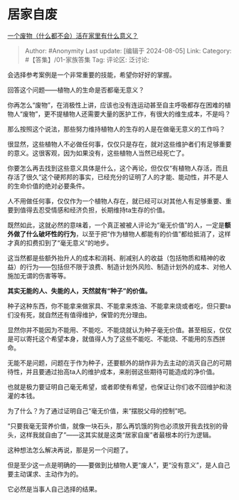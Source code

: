 # 居家自废
[一个废物（什么都不会）活在家里有什么意义？](https://www.zhihu.com/question/545091480/answer/3584129695)

> Author: #Anonymity
> Last update: [编辑于 2024-08-05]
> Link:
> Category: #【答集】/01-家族答集 
> Tag: 
> 评论区:
> 泛讨论:

会选择参考案例是一个非常重要的技能，希望你好好的掌握。

回答这个问题——植物人的生命是否都毫无意义？

你再怎么“废物”，在消极性上讲，应该也没有连运动甚至自主呼吸都存在困难的植物人“废物”，更不提植物人还需要大量的医护工作，有很大的维生成本，不是吗？

那么按照这个说法，那些努力维持植物人的生存的人是在做毫无意义的工作吗？

很显然，这些植物人不必做任何事，仅仅只是存在，就对这些维护者们有足够重要的意义。这很客观，因为如果没有，这些植物人当然已经死亡了。

你要怎么再去找到这些意义具体是什么，这个再论，但仅仅“有植物人存活，而且存活了很久”这个硬邦邦的事实，已经充分的证明了人的才能、能动性，并不是人的生命价值的绝对必要条件。

人不用做任何事，仅仅作为一个植物人存在，就已经可以对其他人有足够重要、重要到值得去忍受情感和经济负担，长期维持ta生存的价值。

既然如此，这就必然的意味着，一个真正被被人评论为“毫无价值”的人，一定是**额外做了什么破坏性的行为**，以至于把“作为植物人都能有的价值”都给抵消了，这样才真的扣费扣到了“毫无意义”的地步。

这当然都是些额外抬升人的成本和消耗、削减别人的收益（包括物质和精神的收益）的行为——包括但不限于浪费、制造计划外风险、制造计划外的成本、对他人施加无谓的伤害等等。

**其实无能的人、失能的人，天然就有“种子”的价值。**

种子这种东西，你不能拿来做家具、不能拿来炼油、不能拿来烧或者吃，但只要ta们没有死，就自然还有值得维护，保管的充分理由。

显然你并不能因为不能用、不能吃、不能烧就认为种子毫无价值。甚至相反，仅仅是可以寄托这个希望本身，就值得人为了这些不能吃、不能烧、不能用的东西拼命。

无能不是问题，问题在于作为种子，还要额外的胡作非为去主动的消灭自己的可期待性，并且要通过抬高ta人的维护成本，来削弱这些期待可能造成的净价值。

也就是极力要证明自己毫无希望，或者即使有希望，也保证让你们收不回维护和浇灌的本钱。

为了什么？为了通过证明自己“毫无价值，来“摆脱父母的控制”吧。

“只要我毫无营养价值，就像一块石头，那么再饥饿的狗也必须放开我去找别的骨头，这样我就自由了”——这其实就是这类“居家自废”者最根本的行为逻辑。

这种想法怎么解决再说，那是另一个问题了。

但是至少这一点是明确的——要做到比植物人更“废人”，更“没有意义”，是人自己要主动谋求、主动作为的。

它必然是当事人自己选择的结果。